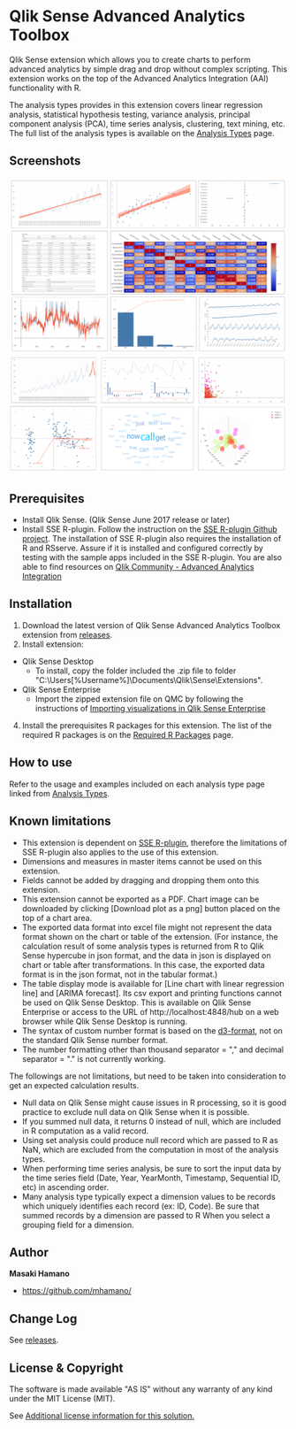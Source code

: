 # Qlik Sense Advanced Analytics Toolbox
Qlik Sense extension which allows you to create charts to perform advanced analytics by simple drag and drop without complex scripting. This extension works on the top of the Advanced Analytics Integration (AAI) functionality with R.

The analysis types provides in this extension covers linear regression analysis, statistical hypothesis testing, variance analysis, principal component analysis (PCA), time series analysis, clustering, text mining, etc. The full list of the analysis types is available on the [Analysis Types](./docs/analysis/analysis.md) page.

## Screenshots
![sample screenshot](./docs/analysis/images/sample1.png)
![sample screenshot](./docs/analysis/images/sample2.png)

## Prerequisites
 * Install Qlik Sense. (Qlik Sense June 2017 release or later)
 * Install SSE R-plugin. Follow the instruction on the [SSE R-plugin Github project](https://github.com/qlik-oss/sse-r-plugin). The installation of SSE R-plugin also requires the installation of R and RSserve. Assure if it is installed and configured correctly by testing with the sample apps included in the SSE R-plugin. You are also able to find resources on [Qlik Community - Advanced Analytics Integration](https://community.qlik.com/community/advanced-analytics-integration)

## Installation
1. Download the latest version of Qlik Sense Advanced Analytics Toolbox extension from [releases](https://github.com/mhamano/advanced-analytics-toolbox/releases).
2. Install extension:
  * Qlik Sense Desktop
	 * To install, copy the folder included the .zip file to folder "C:\Users\[%Username%]\Documents\Qlik\Sense\Extensions\".
  * Qlik Sense Enterprise
	 * Import the zipped extension file on QMC by following the instructions of [Importing visualizations in Qlik Sense Enterprise](http://help.qlik.com/en-US/sense-developer/June2017/Subsystems/Extensions/Content/Howtos/deploy-extensions.htm)
4. Install the prerequisites R packages for this extension. The list of the required R packages is on the [Required R Packages](./docs/packages.md) page.

## How to use
Refer to the usage and examples included on each analysis type page linked from [Analysis Types](./docs/analysis/analysis.md).

## Known limitations
 * This extension is dependent on [SSE R-plugin](https://github.com/qlik-oss/sse-r-plugin), therefore the limitations of SSE R-plugin also applies to the use of this extension.
 * Dimensions and measures in master items cannot be used on this extension.
 * Fields cannot be added by dragging and dropping them onto this extension.
 * This extension cannot be exported as a PDF. Chart image can be downloaded by clicking [Download plot as a png] button placed on the top of a chart area.
 * The exported data format into excel file might not represent the data format shown on the chart or table of the extension. (For instance, the calculation result of some analysis types is returned from R to Qlik Sense hypercube in json format, and the data in json is displayed on chart or table after transformations. In this case, the exported data format is in the json format, not in the tabular format.)
 * The table display mode is available for [Line chart with linear regression line] and [ARIMA forecast]. Its csv export and printing functions cannot be used on Qlik Sense Desktop. This is available on Qlik Sense Enterprise or  access to the URL of http://localhost:4848/hub on a web browser while Qlik Sense Desktop is running.
 * The syntax of custom number format is based on the [d3-format](https://github.com/d3/d3-format/blob/master/README.md#d3-format), not on the standard Qlik Sense number format.
 * The number formatting other than thousand separator = "," and decimal separator = "." is not currently working.

The followings are not limitations, but need to be taken into consideration to get an expected calculation results.
 * Null data on Qlik Sense might cause issues in R processing, so it is good practice to exclude null data on Qlik Sense when it is possible.
 * If you summed null data, it returns 0 instead of null, which are included in R computation as a valid record.
 * Using set analysis could produce null record which are passed to R as NaN, which are excluded from the computation in most of the analysis types.
 * When performing time series analysis, be sure to sort the input data by the time series field (Date, Year, YearMonth, Timestamp, Sequential ID, etc) in ascending order.
 * Many analysis type typically expect a dimension values to be records which uniquely identifies each record (ex: ID, Code). Be sure that summed records by a dimension are passed to R When you select a grouping field for a dimension.

## Author

**Masaki Hamano**
* https://github.com/mhamano/

## Change Log

See [releases](https://github.com/mhamano/advanced-analytics-toolbox/releases).

## License & Copyright
The software is made available "AS IS" without any warranty of any kind under the MIT License (MIT).

See [Additional license information for this solution.](LICENSE.md)
